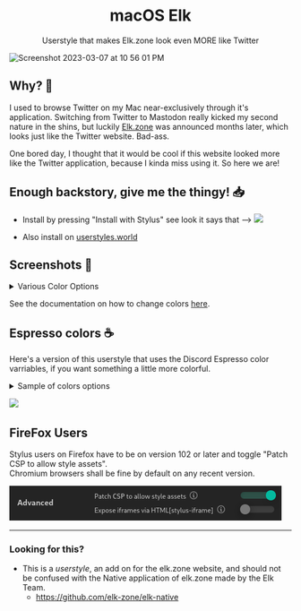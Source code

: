 <h1 align="center">macOS Elk</h1>
<p align="center">Userstyle that makes Elk.zone look even MORE like Twitter</p>

![Screenshot 2023-03-07 at 10 56 01 PM](https://user-images.githubusercontent.com/76500838/223623281-ee2e51c9-ed3c-48f9-8b7b-20119e5c7090.png)

## Why? 🤔

I used to browse Twitter on my Mac near-exclusively through it's application. Switching from Twitter to Mastodon really kicked my second nature in the shins, but luckily [Elk.zone](https://elk.zone/) was announced months later, which looks just like the Twitter website. Bad-ass. 

One bored day, I thought that it would be cool if this website looked more like the Twitter application, because I kinda miss using it. So here we are! 

## Enough backstory, give me the thingy! 📥

* Install by pressing "Install with Stylus" see look it says that --> [![](https://img.shields.io/badge/install%20with-stylus-006666?style=flat-square)](https://github.com/SlippingGitty/macOSElk/raw/main/macOSElk.user.css)

* Also install on [userstyles.world](https://userstyles.world/style/8294/macos-elk)

## Screenshots 📰

<details>

<summary>Various Color Options</summary>

## OLED
![Screenshot 2023-01-26 at 10 22 32 AM](https://user-images.githubusercontent.com/76500838/214890660-50469c3f-40f8-451f-93ba-064272501ec7.png)

## Light
![Screenshot 2023-01-26 at 11 23 07 AM](https://user-images.githubusercontent.com/76500838/214905488-53a68d84-13d2-4c37-bd7b-aa2cf21c4d0c.png)

## Midnight
![Screenshot 2023-01-26 at 10 25 08 AM](https://user-images.githubusercontent.com/76500838/214891297-11b8db79-1361-492b-8f4f-57c6ed241ce6.png)

</details>

See the documentation on how to change colors [here](https://github.com/SlippingGitty/macOSElk-UserStyle/blob/main/etc/README.md).

## Espresso colors ☕

Here's a version of this userstyle that uses the Discord Espresso color varriables, if you want something a little more colorful.

<details>
<summary>Sample of colors options</summary>

## Thinkpad 
![Screenshot 2023-01-26 at 8 53 08 AM](https://user-images.githubusercontent.com/76500838/214867682-eeabd682-7f8c-4b7f-8d42-9656c1853cd6.png)
## Dark Pastel
![Screenshot 2023-01-26 at 8 55 15 AM](https://user-images.githubusercontent.com/76500838/214868852-2afd2d38-0c6e-4519-bdaf-969fe078cd06.png)
## Nord
![Screenshot 2023-01-26 at 8 56 15 AM](https://user-images.githubusercontent.com/76500838/214869192-346aadfb-6577-4a79-8fda-cc940b8ae505.png)
## Fuoco
![Screenshot 2023-01-26 at 8 56 31 AM](https://user-images.githubusercontent.com/76500838/214869261-9e32c39c-ce33-43a1-ad67-a057d90aa9b9.png)
## Spotify
![Screenshot 2023-01-26 at 8 56 48 AM](https://user-images.githubusercontent.com/76500838/214869349-63fb6445-bcb6-4c2d-bfa5-6060235fb00c.png)

</details>

[![](https://img.shields.io/badge/install%20with-stylus-006666?style=flat-square)](https://github.com/SlippingGitty/macOSElk-UserStyle/raw/main/etc/Espresso-macOSElk.user.css)

## FireFox Users
Stylus users on Firefox have to be on version 102 or later and toggle "Patch CSP to allow style assets".  
  Chromium browsers shall be fine by default on any recent version.
  
  ![stylus setting](https://raw.githubusercontent.com/SlippingGittys-Discord-Themes/surCord/main/assets/stylussettingneeded.png)

___

### Looking for this?
* This is a *userstyle*, an add on for the elk.zone website, and should not be confused with the Native application of elk.zone made by the Elk Team.
  * https://github.com/elk-zone/elk-native 
